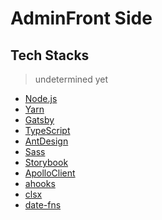 # AdminFront Side

## Tech Stacks

> undetermined yet

- [Node.js]()
- [Yarn]()
- [Gatsby]()
- [TypeScript]()
- [AntDesign]()
- [Sass]()
- [Storybook]()
- [ApolloClient]()
- [ahooks]()
- [clsx]()
- [date-fns]()

